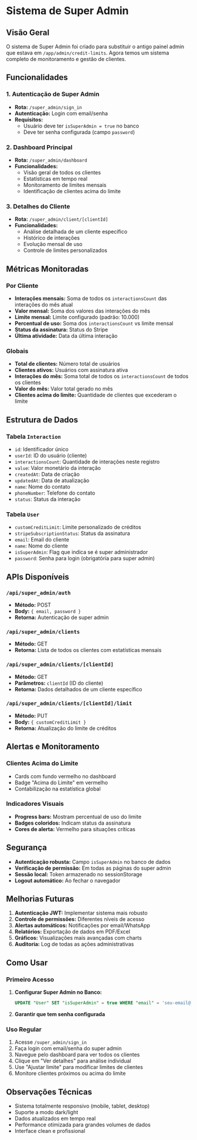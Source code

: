 # Sistema de Super Admin

## Visão Geral

O sistema de Super Admin foi criado para substituir o antigo painel admin que estava em `/app/admin/credit-limits`. Agora temos um sistema completo de monitoramento e gestão de clientes.

## Funcionalidades

### 1. Autenticação de Super Admin
- **Rota:** `/super_admin/sign_in`
- **Autenticação:** Login com email/senha
- **Requisitos:** 
  - Usuário deve ter `isSuperAdmin = true` no banco
  - Deve ter senha configurada (campo `password`)

### 2. Dashboard Principal
- **Rota:** `/super_admin/dashboard`
- **Funcionalidades:**
  - Visão geral de todos os clientes
  - Estatísticas em tempo real
  - Monitoramento de limites mensais
  - Identificação de clientes acima do limite

### 3. Detalhes do Cliente
- **Rota:** `/super_admin/client/[clientId]`
- **Funcionalidades:**
  - Análise detalhada de um cliente específico
  - Histórico de interações
  - Evolução mensal de uso
  - Controle de limites personalizados

## Métricas Monitoradas

### Por Cliente
- **Interações mensais:** Soma de todos os `interactionsCount` das interações do mês atual
- **Valor mensal:** Soma dos valores das interações do mês
- **Limite mensal:** Limite configurado (padrão: 10.000)
- **Percentual de uso:** Soma dos `interactionsCount` vs limite mensal
- **Status da assinatura:** Status do Stripe
- **Última atividade:** Data da última interação

### Globais
- **Total de clientes:** Número total de usuários
- **Clientes ativos:** Usuários com assinatura ativa
- **Interações do mês:** Soma total de todos os `interactionsCount` de todos os clientes
- **Valor do mês:** Valor total gerado no mês
- **Clientes acima do limite:** Quantidade de clientes que excederam o limite

## Estrutura de Dados

### Tabela `Interaction`
- `id`: Identificador único
- `userId`: ID do usuário (cliente)
- `interactionsCount`: Quantidade de interações neste registro
- `value`: Valor monetário da interação
- `createdAt`: Data de criação
- `updatedAt`: Data de atualização
- `name`: Nome do contato
- `phoneNumber`: Telefone do contato
- `status`: Status da interação

### Tabela `User`
- `customCreditLimit`: Limite personalizado de créditos
- `stripeSubscriptionStatus`: Status da assinatura
- `email`: Email do cliente
- `name`: Nome do cliente
- `isSuperAdmin`: Flag que indica se é super administrador
- `password`: Senha para login (obrigatória para super admin)

## APIs Disponíveis

### `/api/super_admin/auth`
- **Método:** POST
- **Body:** `{ email, password }`
- **Retorna:** Autenticação de super admin

### `/api/super_admin/clients`
- **Método:** GET
- **Retorna:** Lista de todos os clientes com estatísticas mensais

### `/api/super_admin/clients/[clientId]`
- **Método:** GET
- **Parâmetros:** `clientId` (ID do cliente)
- **Retorna:** Dados detalhados de um cliente específico

### `/api/super_admin/clients/[clientId]/limit`
- **Método:** PUT
- **Body:** `{ customCreditLimit }`
- **Retorna:** Atualização do limite de créditos

## Alertas e Monitoramento

### Clientes Acima do Limite
- Cards com fundo vermelho no dashboard
- Badge "Acima do Limite" em vermelho
- Contabilização na estatística global

### Indicadores Visuais
- **Progress bars:** Mostram percentual de uso do limite
- **Badges coloridos:** Indicam status da assinatura
- **Cores de alerta:** Vermelho para situações críticas

## Segurança

- **Autenticação robusta:** Campo `isSuperAdmin` no banco de dados
- **Verificação de permissão:** Em todas as páginas do super admin
- **Sessão local:** Token armazenado no sessionStorage
- **Logout automático:** Ao fechar o navegador

## Melhorias Futuras

1. **Autenticação JWT:** Implementar sistema mais robusto
2. **Controle de permissões:** Diferentes níveis de acesso
3. **Alertas automáticos:** Notificações por email/WhatsApp
4. **Relatórios:** Exportação de dados em PDF/Excel
5. **Gráficos:** Visualizações mais avançadas com charts
6. **Auditoria:** Log de todas as ações administrativas

## Como Usar

### Primeiro Acesso
1. **Configurar Super Admin no Banco:**
   ```sql
   UPDATE "User" SET "isSuperAdmin" = true WHERE "email" = 'seu-email@exemplo.com';
   ```

2. **Garantir que tem senha configurada**

### Uso Regular
1. Acesse `/super_admin/sign_in`
2. Faça login com email/senha do super admin
3. Navegue pelo dashboard para ver todos os clientes
4. Clique em "Ver detalhes" para análise individual
5. Use "Ajustar limite" para modificar limites de clientes
6. Monitore clientes próximos ou acima do limite

## Observações Técnicas

- Sistema totalmente responsivo (mobile, tablet, desktop)
- Suporte a modo dark/light
- Dados atualizados em tempo real
- Performance otimizada para grandes volumes de dados
- Interface clean e profissional
